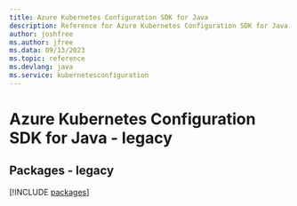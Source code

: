 ```yaml
---
title: Azure Kubernetes Configuration SDK for Java
description: Reference for Azure Kubernetes Configuration SDK for Java
author: joshfree
ms.author: jfree
ms.data: 09/13/2023
ms.topic: reference
ms.devlang: java
ms.service: kubernetesconfiguration
---
```

# Azure Kubernetes Configuration SDK for Java - legacy
## Packages - legacy
[!INCLUDE [packages](kubernetes-configuration-index.md)]
